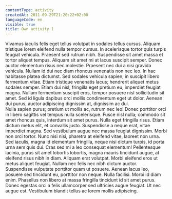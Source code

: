 ```yaml
---
contentType: activity
createdAt: 2011-09-29T21:20:22+02:00
languageCode: en
visible: true
title: Own activity 1
---
```


Vivamus iaculis felis eget tellus volutpat in sodales tellus cursus. Aliquam tristique lorem eleifend nulla tempor cursus. In scelerisque tortor quis turpis feugiat vehicula. Praesent sed rutrum nibh. Suspendisse sit amet massa et tortor aliquet tempus. Aliquam sit amet mi at lacus suscipit semper. Donec auctor elementum risus nec molestie. Praesent nec dui a nisi gravida vehicula. Nullam id dui nec diam rhoncus venenatis non nec leo. In hac habitasse platea dictumst. Sed sodales vehicula sapien; in suscipit libero fermentum vitae. Etiam tristique venenatis lacus; hendrerit aliquet metus sodales semper. Etiam dui nisl, fringilla eget pretium eu, imperdiet feugiat magna. Nullam fermentum suscipit eros, tempor posuere nisl sollicitudin sit amet. Sed id ligula dapibus orci mollis condimentum eget ut dolor. Aenean dui purus, auctor adipiscing dignissim at, dignissim ac dui.  
Nulla sapien purus; pretium ut mollis ac, rutrum nec leo! Donec porttitor orci in libero sagittis vel tempus nulla scelerisque. Fusce nisl nulla; commodo sit amet rhoncus quis, interdum sit amet purus. Nulla eget fringilla risus. Etiam dictum metus elit, et convallis justo. Suspendisse a neque erat, vitae imperdiet magna. Sed vestibulum augue nec massa feugiat dignissim. Morbi non orci tortor. Nunc nisi nisi, pharetra at eleifend vitae, laoreet non urna. Sed iaculis, magna id elementum fringilla, neque nisi dictum turpis, id porta urna sem quis dui. Cras sed mi a leo consequat elementum! Pellentesque lacinia, purus sit amet lobortis lobortis, magna mauris tincidunt augue, at eleifend risus nibh in diam. Aliquam erat volutpat. Morbi eleifend eros ut metus aliquet feugiat. Nullam nec felis nec nibh dictum auctor.  
Suspendisse vulputate porttitor quam ut posuere. Aenean lacus leo, posuere sed tincidunt eu, porttitor non neque. Nulla facilisi. Morbi id diam enim. Phasellus non libero at massa fringilla tincidunt id sit amet purus. Donec egestas orci a felis ullamcorper sed ultricies augue feugiat. Ut nec augue est. Vestibulum blandit tellus ac lorem mollis adipiscing.
